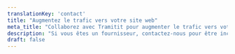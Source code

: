 ```yaml
---
translationKey: 'contact'
title: "Augmentez le trafic vers votre site web"
meta_title: "Collaborez avec Tramitit pour augmenter le trafic vers votre site web"
description: "Si vous êtes un fournisseur, contactez-nous pour être inclus dans les guides."
draft: false
---
```

